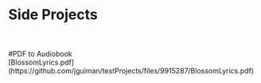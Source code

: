 # Side Projects
<br>
<br>
#PDF to Audiobook
<br>
[BlossomLyrics.pdf](https://github.com/jguiman/testProjects/files/9915287/BlossomLyrics.pdf)

<br>

